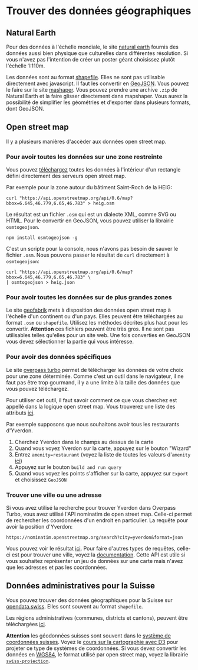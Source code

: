 # Trouver des données géographiques

## Natural Earth

Pour des données à l'échelle mondiale, le site [natural earth](https://www.naturalearthdata.com/downloads/) fournis des données aussi bien physique que culturelles dans différentes résolution. Si vous n'avez pas l'intention de créer un poster géant choisissez plutôt l'échelle 1:110m.

Les données sont au format [shapefile](https://fr.wikipedia.org/wiki/Shapefile). Elles ne sont pas utilisable directement avec javascript. Il faut les convertir en [GeoJSON](https://observablehq.com/@idris-maps/donnees-cartographiques). Vous pouvez le faire sur le site [mashaper](https://mapshaper.org/). Vous pouvez prendre une archive `.zip` de Natural Earth et la faire glisser directement dans mapshaper. Vous aurez la possibilité de simplifier les géométries et d'exporter dans plusieurs formats, dont GeoJSON.

## Open street map

Il y a plusieurs manières d'accèder aux données open street map.

### Pour avoir toutes les données sur une zone restreinte

Vous pouvez [téléchargez](https://wiki.openstreetmap.org/wiki/Downloading_data) toutes les données à l'intérieur d'un rectangle défini directement des serveurs open street map.

Par exemple pour la zone autour du bâtiment Saint-Roch de la HEIG:

```
curl "https://api.openstreetmap.org/api/0.6/map?bbox=6.645,46.779,6.65,46.783" > heig.osm
```

Le résultat est un fichier `.osm` qui est un dialecte XML, comme SVG ou HTML. Pour le convertir en GeoJSON, vous pouvez utiliser la librairie `osmtogeojson`.

```
npm install osmtogeojson -g
```

C'est un scripte pour la console, nous n'avons pas besoin de sauver le fichier `.osm`. Nous pouvons passer le résultat de `curl` directement à `osmtogeojson`:

```
curl "https://api.openstreetmap.org/api/0.6/map?bbox=6.645,46.779,6.65,46.783" \
| osmtogeojson > heig.json
```

### Pour avoir toutes les données sur de plus grandes zones

Le site [geofabrik](https://download.geofabrik.de/) mets à disposition des données open street map à l'échelle d'un continent ou d'un pays. Elles peuvent être téléchargées au format `.osm` ou `shapefile`. Utilisez les méthodes décrites plus haut pour les convertir. **Attention** ces fichiers peuvent être très gros. Il ne sont pas utilisables telles qu'elles pour un site web. Une fois converties en GeoJSON vous devez sélectionner la partie qui vous intéresse.

### Pour avoir des données spécifiques

Le site [overpass turbo](https://overpass-turbo.eu/) permet de télécharger les données de votre choix pour une zone déterminée. Comme c'est un outil dans le navigateur, il ne faut pas être trop gourmand, il y a une limite à la taille des données que vous pouvez téléchargez.

Pour utiliser cet outil, il faut savoir comment ce que vous cherchez est appellé dans la logique open street map. Vous trouverez une liste des attributs [ici](https://wiki.openstreetmap.org/wiki/Map_Features).

Par exemple supposons que nous souhaitons avoir tous les restaurants d'Yverdon.

1. Cherchez Yverdon dans le champs au dessus de la carte
2. Quand vous voyez Yverdon sur la carte, appuyez sur le bouton "Wizard"
3. Entrez `amenity=restaurant` (voyez la liste de toutes les valeurs d'`amenity` [ici](https://wiki.openstreetmap.org/wiki/Map_Features#Amenity))
4. Appuyez sur le bouton `build and run query`
5. Quand vous voyez les points s'afficher sur la carte, appuyez sur `Export` et choisissez `GeoJSON`

### Trouver une ville ou une adresse

Si vous avez utilisé la recherche pour trouver Yverdon dans Overpass Turbo, vous avez utilisé l'API nominatim de open street map. Celle-ci permet de rechercher les coordonnées d'un endroit en particulier. La requête pour avoir la position d'Yverdon:

```
https://nominatim.openstreetmap.org/search?city=yverdon&format=json
```

Vous pouvez voir le résultat [ici](https://nominatim.openstreetmap.org/search?city=yverdon&format=json). Pour faire d'autres types de requêtes, celle-ci est pour trouver une ville, voyez la [documentation](https://nominatim.org/release-docs/develop/api/Search/). Cette API est utile si vous souhaitez représenter un jeu de données sur une carte mais n'avez que les adresses et pas les coordonnées.

## Données administratives pour la Suisse

Vous pouvez trouver des données géographiques pour la Suisse sur [opendata.swiss](https://opendata.swiss/fr/dataset?res_format=SHAPEFILE&keywords_en=official-geodata&page=2). Elles sont souvent au format `shapefile`.

Les régions administratives (communes, districts et cantons), peuvent être téléchargées [ici](https://observablehq.com/@idris-maps/swiss-geodata).

**Attention** les géodonnées suisses sont souvent dans le [système de coordonnées suisses](https://fr.wikipedia.org/wiki/Syst%C3%A8me_de_coordonn%C3%A9es_g%C3%A9ographiques_suisse). Voyez le [cours sur la cartographie avec D3](https://observablehq.com/@idris-maps/la-cartographie-avec-d3) pour projeter ce type de systèmes de coordonnées. Si vous devez convertir les données en [WGS84](https://en.wikipedia.org/wiki/World_Geodetic_System), le format utilisé par open street map, voyez la librairie [`swiss-projection`](https://www.npmjs.com/package/swiss-projection).